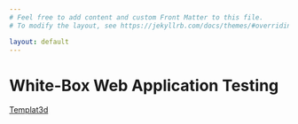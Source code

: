 ```yaml
---
# Feel free to add content and custom Front Matter to this file.
# To modify the layout, see https://jekyllrb.com/docs/themes/#overriding-theme-defaults

layout: default
---
```


# White-Box Web Application Testing 
[Templat3d](https://j0lger.github.io/bloghub/templated/)
